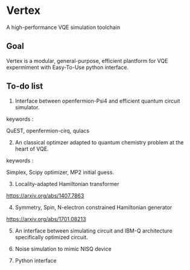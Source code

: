 # Vertex
A high-performance VQE simulation toolchain 

## Goal
Vertex is a modular, general-purpose, efficient plantform for VQE expermiment with Easy-To-Use python interface.

## To-do list

1. Interface between openfermion-Psi4 and efficient quantum circuit simulator.


keywords :

QuEST, openfermion-cirq, qulacs


2. An classical optimzer adapted to quantum chemistry problem at the heart of VQE.

keywords :

Simplex, Scipy optimizer, MP2 initial guess.


3. Locality-adapted Hamiltonian transformer

https://arxiv.org/abs/1407.7863

4. Symmetry, Spin, N-electron constrained Hamiltonian generator

https://arxiv.org/abs/1701.08213

5. An interface between simulating circuit and IBM-Q architecture specifically optimized circuit.

6. Noise simulation to mimic NISQ device

7. Python interface





